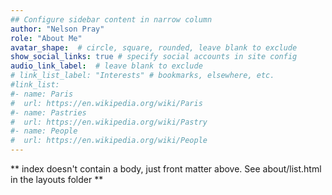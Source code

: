 ```yaml
---
## Configure sidebar content in narrow column
author: "Nelson Pray"
role: "About Me"
avatar_shape:  # circle, square, rounded, leave blank to exclude
show_social_links: true # specify social accounts in site config
audio_link_label:  # leave blank to exclude
# link_list_label: "Interests" # bookmarks, elsewhere, etc.
#link_list:
#- name: Paris
#  url: https://en.wikipedia.org/wiki/Paris
#- name: Pastries
#  url: https://en.wikipedia.org/wiki/Pastry
#- name: People
#  url: https://en.wikipedia.org/wiki/People
---
```


** index doesn't contain a body, just front matter above.
See about/list.html in the layouts folder **